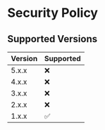# Security Policy

## Supported Versions

| Version | Supported          |
| ------- | ------------------ |
| 5.x.x   | :x:                |
| 4.x.x   | :x:                |
| 3.x.x   | :x:                |
| 2.x.x   | :x:                |
| 1.x.x   | :white_check_mark: |
